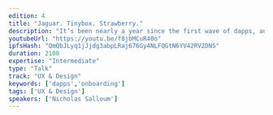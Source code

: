 ```yaml
---
edition: 4
title: "Jaguar. Tinybox. Strawberry."
description: "It’s been nearly a year since the first wave of dapps, and while we’re still reeling with excitement, we’re also looking to the future. How do we bring the next generation of users to the decentralized world? How do we stop thinking in terms of thousands of users, and start thinking in millions and billions?We start thinking less about ourselves as developers, and more about the user experience. Until now we’ve been working around onboarding limitations, trying to create as smooth a UX as possible. A year later, and the time has come to stop overcoming limitations. We plan to remove them entirely.In this talk, we’ll focus on some of the biggest pain points that users face, how we’re solving them, and the impact those solutions will have on growing the ecosystem. We’ll explore parallels with previous big inflection points in tech, and how to draw on the past to help make decisions on where to go next. You’ll leave with invaluable tools, tricks, and strategies that will help you build your own successful dapps on the blockchain."
youtubeUrl: "https://youtu.be/f8jbMCuR40o"
ipfsHash: "QmQbJLyq1jJjdg3abpLRaj676Gy4NLFQGtN6YV42RV2DNS"
duration: 2108
expertise: "Intermediate"
type: "Talk"
track: "UX & Design"
keywords: ['dapps','onboarding']
tags: ['UX & Design']
speakers: ['Nicholas Salloum']
---
```

